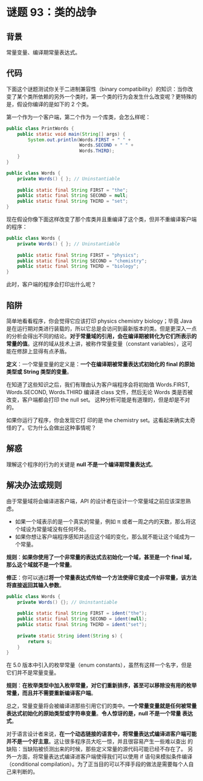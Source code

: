 # 谜题 93：类的战争 

## 背景

常量变量、编译期常量表达式。

## 代码

下面这个谜题测试你关于二进制兼容性（binary compatibility）的知识：当你改变了某个类所依赖的另外一个类时，第一个类的行为会发生什么改变呢？更特殊的是，假设你编译的是如下的 2 个类。

第一个作为一个客户端，第二个作为 一个库类，会怎么样呢： 

```java
public class PrintWords {
    public static void main(String[] args) {
        System.out.println(Words.FIRST + " " +
                           Words.SECOND + " " +
                           Words.THIRD);
    }
}

public class Words {
    private Words() { }; // Uninstantiable
 
    public static final String FIRST = "the";
    public static final String SECOND = null;
    public static final String THIRD = "set";
} 
```

现在假设你像下面这样改变了那个库类并且重编译了这个类，但并不重编译客户端的程序： 

```java
public class Words {
    private Words() { }; // Uninstantiable
 
    public static final String FIRST = "physics";
    public static final String SECOND = "chemistry";
    public static final String THIRD = "biology";
} 
```

此时，客户端的程序会打印出什么呢？

## 陷阱

简单地看看程序，你会觉得它应该打印 physics chemistry biology；毕竟 Java 是在运行期对类进行装载的，所以它总是会访问到最新版本的类。但是更深入一点的分析会得出不同的结论。**对于常量域的引用，会在编译期被转化为它们所表示的常量的值**。这样的域从技术上讲，被称作常量变量（constant variables），这可能在修辞上显得有点矛盾。

**定义**：一个常量变量的定义是：**一个在编译期被常量表达式初始化的 final 的原始类型或 String 类型的变量**。

在知道了这些知识之后，我们有理由认为客户端程序会将初始值 Words.FIRST, Words.SECOND, Words.THIRD 编译进 class 文件，然后无论 Words 类是否被改变，客户端都会打印 the null set。 这种分析可能是有道理的，但是却是不对的。

如果你运行了程序，你会发现它打 印的是 the chemistry set。这看起来确实太奇怪的了。它为什么会做出这种事情呢？

## 解惑

理解这个程序的行为的关键是 **null 不是一个编译期常量表达式**。 


## 解决办法或规则

由于常量域将会编译进客户端，API 的设计者在设计一个常量域之前应该深思熟虑。

- 如果一个域表示的是一个真实的常量，例如 π 或者一周之内的天数，那么将这个域设为常量域没有任何坏处。
- 如果你想让客户端程序感知并适应这个域的变化，那么就不能让这个域成为一个常量。

**规则**：**如果你使用了一个非常量的表达式去初始化一个域，甚至是一个 final 域， 那么这个域就不是一个常量**。

**修正**：你可以通过**将一个常量表达式传给一个方法使得它变成一个非常量，该方法将直接返回其输入参数**。

```java
public class Words {
    private Words() {}; // Uninstantiable
 
    public static final String FIRST = ident("the");
    public static final String SECOND = ident(null);
    public static final String THIRD = ident("set");
 
    private static String ident(String s) {
        return s;
    }
} 
```

在 5.0 版本中引入的枚举常量（enum constants），虽然有这样一个名字，但是它们并不是常量变量。

**规则**：**在枚举类型中加入枚举常量，对它们重新排序，甚至可以移除没有用的枚举常量，而且并不需要重新编译客户端**。 

总之，常量变量将会被编译进那些引用它们的类中。**一个常量变量就是任何被常量表达式初始化的原始类型或字符串变量**。**令人惊讶的是，null 不是一个常量 表达式**。 

对于语言设计者来说，**在一个动态链接的语言中，将常量表达式编译进客户端可能并不是一个好主意**。这让很多程序员大吃一惊，并且很容易产生一些难以查出 的缺陷：当缺陷被侦测出来的时候，那些定义常量的源代码可能已经不存在了。 另外一方面，将常量表达式编译进客户端使得我们可以使用 if 语句来模拟条件编译（conditional compilation）。为了正当目的可以不择手段的做法是需要每个人自己来判断的。